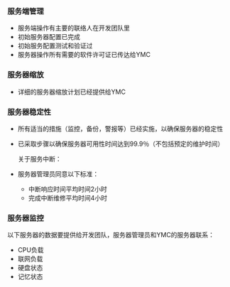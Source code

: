 ### 服务端管理
* 服务端操作有主要的联络人在开发团队里
* 初始服务器配置已完成
* 初始服务配置测试和验证过
* 服务器操作所有需要的软件许可证已传达给YMC

### 服务器缩放
* 详细的服务器缩放计划已经提供给YMC

### 服务器稳定性
* 所有适当的措施（监控，备份，警报等）已经实施，以确保服务器的稳定性
* 已采取步骤以确保服务器可用性时间达到99.9％（不包括预定的维护时间）

  关于服务中断：

* 服务器管理员同意以下标准：
	* 中断响应时间平均时间2小时
	* 完成中断维修平均时间4小时

### 服务器监控
以下服务器的数据要提供给开发团队，服务器管理员和YMC的服务器联系：

* CPU负载
* 联网负载
* 硬盘状态
* 记忆状态